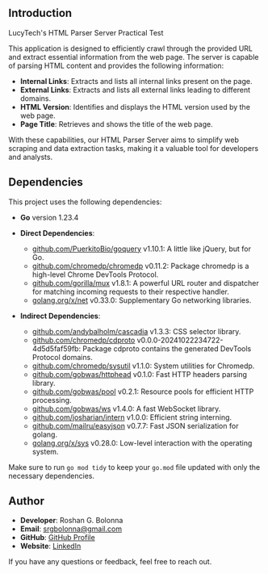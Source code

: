 ## Introduction

LucyTech's HTML Parser Server Practical Test

This application is designed to efficiently crawl through the provided URL and extract essential information from the web page. The server is capable of parsing HTML content and provides the following information:

- **Internal Links**: Extracts and lists all internal links present on the page.
- **External Links**: Extracts and lists all external links leading to different domains.
- **HTML Version**: Identifies and displays the HTML version used by the web page.
- **Page Title**: Retrieves and shows the title of the web page.

With these capabilities, our HTML Parser Server aims to simplify web scraping and data extraction tasks, making it a valuable tool for developers and analysts.

## Dependencies

This project uses the following dependencies:

- **Go** version 1.23.4

- **Direct Dependencies**:
  - [github.com/PuerkitoBio/goquery](https://github.com/PuerkitoBio/goquery) v1.10.1: A little like jQuery, but for Go.
  - [github.com/chromedp/chromedp](https://github.com/chromedp/chromedp) v0.11.2: Package chromedp is a high-level Chrome DevTools Protocol.
  - [github.com/gorilla/mux](https://github.com/gorilla/mux) v1.8.1: A powerful URL router and dispatcher for matching incoming requests to their respective handler.
  - [golang.org/x/net](https://golang.org/x/net) v0.33.0: Supplementary Go networking libraries.

- **Indirect Dependencies**:
  - [github.com/andybalholm/cascadia](https://github.com/andybalholm/cascadia) v1.3.3: CSS selector library.
  - [github.com/chromedp/cdproto](https://github.com/chromedp/cdproto) v0.0.0-20241022234722-4d5d5faf59fb: Package cdproto contains the generated DevTools Protocol domains.
  - [github.com/chromedp/sysutil](https://github.com/chromedp/sysutil) v1.1.0: System utilities for Chromedp.
  - [github.com/gobwas/httphead](https://github.com/gobwas/httphead) v0.1.0: Fast HTTP headers parsing library.
  - [github.com/gobwas/pool](https://github.com/gobwas/pool) v0.2.1: Resource pools for efficient HTTP processing.
  - [github.com/gobwas/ws](https://github.com/gobwas/ws) v1.4.0: A fast WebSocket library.
  - [github.com/josharian/intern](https://github.com/josharian/intern) v1.0.0: Efficient string interning.
  - [github.com/mailru/easyjson](https://github.com/mailru/easyjson) v0.7.7: Fast JSON serialization for golang.
  - [golang.org/x/sys](https://github.com/golang/sys) v0.28.0: Low-level interaction with the operating system.

Make sure to run `go mod tidy` to keep your `go.mod` file updated with only the necessary dependencies.

## Author

- **Developer**: Roshan G. Bolonna
- **Email**: srgbolonna@gmail.com
- **GitHub**: [GitHub Profile](https://github.com/RoshanGerard)
- **Website**: [LinkedIn](https://www.linkedin.com/in/srgbolonna)

If you have any questions or feedback, feel free to reach out.
